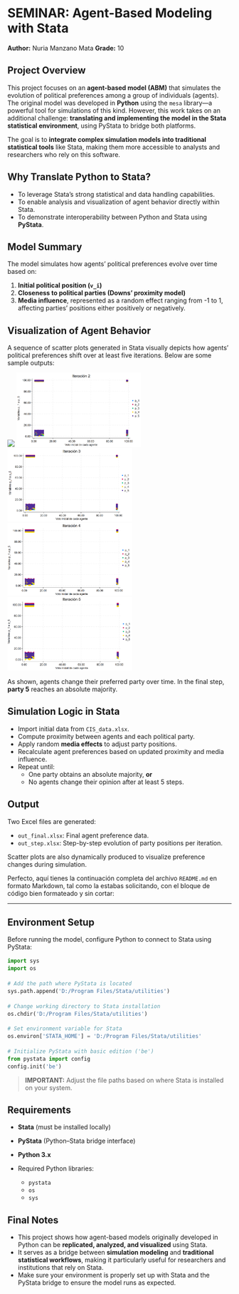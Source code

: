 # SEMINAR: Agent-Based Modeling with Stata

**Author:** Nuria Manzano Mata
**Grade:** 10

## Project Overview

This project focuses on an **agent-based model (ABM)** that simulates the evolution of political preferences among a group of individuals (agents). The original model was developed in **Python** using the `mesa` library—a powerful tool for simulations of this kind. However, this work takes on an additional challenge: **translating and implementing the model in the Stata statistical environment**, using PyStata to bridge both platforms.

The goal is to **integrate complex simulation models into traditional statistical tools** like Stata, making them more accessible to analysts and researchers who rely on this software.

## Why Translate Python to Stata?

- To leverage Stata’s strong statistical and data handling capabilities.
- To enable analysis and visualization of agent behavior directly within Stata.
- To demonstrate interoperability between Python and Stata using **PyStata**.

## Model Summary

The model simulates how agents’ political preferences evolve over time based on:

1. **Initial political position (`v_i`)**
2. **Closeness to political parties (Downs’ proximity model)**
3. **Media influence**, represented as a random effect ranging from -1 to 1, affecting parties’ positions either positively or negatively.

## Visualization of Agent Behavior

A sequence of scatter plots generated in Stata visually depicts how agents’ political preferences shift over at least five iterations. Below are some sample outputs:

<img src="Resultados_gráficos/Iteracion1.PNG" width="280"/>
<img src="Resultados_gráficos/Iteración2.PNG" width="280"/>
<img src="Resultados_gráficos/Iteración3.PNG" width="280"/>
<img src="Resultados_gráficos/Iteración4.PNG" width="280"/>
<img src="Resultados_gráficos/Iteración5.PNG" width="280"/>

As shown, agents change their preferred party over time. In the final step, **party 5** reaches an absolute majority.

## Simulation Logic in Stata

- Import initial data from `CIS_data.xlsx`.
- Compute proximity between agents and each political party.
- Apply random **media effects** to adjust party positions.
- Recalculate agent preferences based on updated proximity and media influence.
- Repeat until:
  - One party obtains an absolute majority, **or**
  - No agents change their opinion after at least 5 steps.

## Output

Two Excel files are generated:

- `out_final.xlsx`: Final agent preference data.
- `out_step.xlsx`: Step-by-step evolution of party positions per iteration.

Scatter plots are also dynamically produced to visualize preference changes during simulation.

Perfecto, aquí tienes la continuación completa del archivo `README.md` en formato Markdown, tal como la estabas solicitando, con el bloque de código bien formateado y sin cortar:

---

## Environment Setup

Before running the model, configure Python to connect to Stata using PyStata:

```python
import sys
import os

# Add the path where PyStata is located
sys.path.append('D:/Program Files/Stata/utilities')

# Change working directory to Stata installation
os.chdir('D:/Program Files/Stata/utilities')

# Set environment variable for Stata
os.environ['STATA_HOME'] = 'D:/Program Files/Stata/utilities'

# Initialize PyStata with basic edition ('be')
from pystata import config
config.init('be')
````

> **IMPORTANT:** Adjust the file paths based on where Stata is installed on your system.

## Requirements

* **Stata** (must be installed locally)
* **PyStata** (Python–Stata bridge interface)
* **Python 3.x**
* Required Python libraries:

  * `pystata`
  * `os`
  * `sys`

## Final Notes

* This project shows how agent-based models originally developed in Python can be **replicated, analyzed, and visualized** using Stata.
* It serves as a bridge between **simulation modeling** and **traditional statistical workflows**, making it particularly useful for researchers and institutions that rely on Stata.
* Make sure your environment is properly set up with Stata and the PyStata bridge to ensure the model runs as expected.

  

